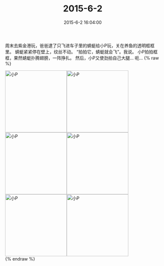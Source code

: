 ﻿---
title: "2015-6-2"
date: 2015-6-2 16:04:00
tags: 文字
categories: 妈妈
---
周末去紫金港玩，爸爸逮了只飞进车子里的蜻蜓给小P玩，关在养鱼的透明框框里。
蜻蜓紧紧停在壁上，纹丝不动。
“拍拍它，蜻蜓就会飞”。我说。
小P拍拍框框，果然蜻蜓扑腾翅膀，一阵挣扎。
然后，小P又使劲拍自己大腿…
呃…
{% raw %}
<div style="width:500 px">
<div style="float:left; width:100 px"><img src="/images/微信图片_20171011093154.jpg" width="200" alt="小P"></div>
<div style="float:left; width:100 px"><img src="/images/微信图片_20171011093211.jpg" width="200" alt="小P"></div>
<div style="float:left; width:100 px"><img src="/images/微信图片_20171011093220.jpg" width="200" alt="小P"></div>
<div style="float:left; width:100 px"><img src="/images/微信图片_20171011093228.jpg" width="200" alt="小P"></div>
<div style="float:left; width:100 px"><img src="/images/微信图片_20171011093238.jpg" width="200" alt="小P"></div>
<div style="float:left; width:100 px"><img src="/images/微信图片_20171011093248.jpg" width="200" alt="小P"></div>
<div style="clear:both"></div>
</div>
{% endraw %}